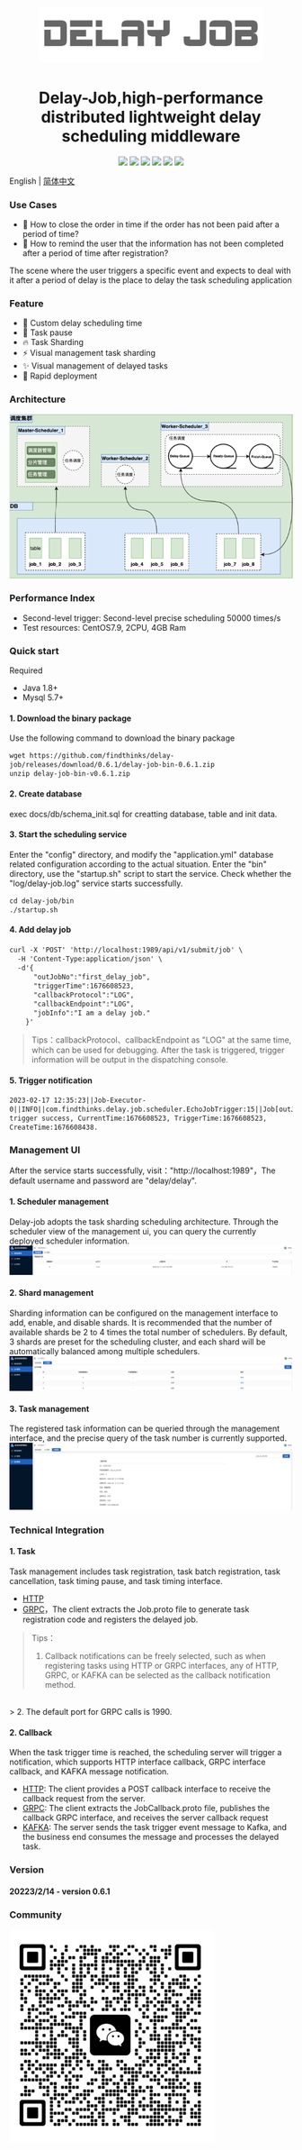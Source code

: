 <h1 align="center">
<img src="docs/other/logo.png"  width="400" />
</h1>
<h1 align="center">
    Delay-Job,high-performance distributed lightweight delay scheduling middleware
</h1>
<p align="center">
    <img src="https://img.shields.io/badge/build-passing-Green?style=float" />
    <img src="https://img.shields.io/badge/JDK-1.8+-Green?style=float&logo=openjdk" />
    <img src="https://img.shields.io/badge/Maven-3.0+-Green?style=float&logo=apachemaven" />
    <img src="https://img.shields.io/badge/Mysql-5.7+-Green?style=float&logo=mysql" />
    <img src="https://img.shields.io/badge/Docker-Support-yellow?style=float&logo=docker" />
    <img src="https://img.shields.io/badge/License-Apache%202.0-blueviolet" />
</p>

English | [简体中文](./readme.zh-CN.md)

### Use Cases
* 🐯 How to close the order in time if the order has not been paid after a period of time?
* 🦁️ How to remind the user that the information has not been completed after a period of time after registration?

The scene where the user triggers a specific event and expects to deal with it after a period of delay is the place to delay the task scheduling application

### Feature
* 🚀 Custom delay scheduling time
* 🔔 Task pause
* 🔥 Task Sharding
* ⚡ Visual management task sharding
* ✨ Visual management of delayed tasks
* 🔧 Rapid deployment

### Architecture
![img.png](docs/arch/arch_v1.0.png)
### Performance Index
* Second-level trigger: Second-level precise scheduling 50000 times/s
* Test resources: CentOS7.9, 2CPU, 4GB Ram

### Quick start
Required
* Java 1.8+
* Mysql 5.7+ 
#### 1. Download the binary package
  
Use the following command to download the binary package 
```
wget https://github.com/findthinks/delay-job/releases/download/0.6.1/delay-job-bin-0.6.1.zip
unzip delay-job-bin-v0.6.1.zip
```
#### 2. Create database
exec docs/db/schema_init.sql for creatting database, table and init data.
#### 3. Start the scheduling service
Enter the "config" directory, and modify the "application.yml" database related configuration according to the actual situation. Enter the "bin" directory, use the "startup.sh" script to start the service. Check whether the "log/delay-job.log" service starts successfully.
```
cd delay-job/bin
./startup.sh
```
#### 4. Add delay job
```
curl -X 'POST' 'http://localhost:1989/api/v1/submit/job' \
  -H 'Content-Type:application/json' \
  -d'{
      "outJobNo":"first_delay_job",
      "triggerTime":1676608523,
      "callbackProtocol":"LOG",
      "callbackEndpoint":"LOG",
      "jobInfo":"I am a delay job."
    }'
```
> Tips：callbackProtocol、callbackEndpoint as "LOG" at the same time, which can be used for debugging. After the task is triggered, trigger information will be output in the dispatching console.
#### 5. Trigger notification
```
2023-02-17 12:35:23||Job-Executor-0||INFO||com.findthinks.delay.job.scheduler.EchoJobTrigger:15||Job[outJobNo:first_delay_job] trigger success, CurrentTime:1676608523, TriggerTime:1676608523, CreateTime:1676608438.
```

### Management UI
After the service starts successfully, visit："http://localhost:1989"，The default username and password are "delay/delay".

#### 1. Scheduler management
Delay-job adopts the task sharding scheduling architecture. Through the scheduler view of the management ui, you can query the currently deployed scheduler information.
![img.png](docs/other/console_scheduler.png)
#### 2. Shard management
Sharding information can be configured on the management interface to add, enable, and disable shards. It is recommended that the number of available shards be 2 to 4 times the total number of schedulers. By default, 3 shards are preset for the scheduling cluster, and each shard will be automatically balanced among multiple schedulers.
![img.png](docs/other/console_shard.png)
#### 3. Task management
The registered task information can be queried through the management interface, and the precise query of the task number is currently supported.
![img.png](docs/other/console_job.png)

### Technical Integration

#### 1. Task
Task management includes task registration, task batch registration, task cancellation, task timing pause, and task timing interface.
* [HTTP](docs/http_job_register.md)
* [GRPC](src/main/resources/pb/Job.proto)，The client extracts the Job.proto file to generate task registration code and registers the delayed job.

> Tips：<br/>
> 1. Callback notifications can be freely selected, such as when registering tasks using HTTP or GRPC interfaces, any of HTTP, GRPC, or KAFKA can be selected as the callback notification method.
<br/>
> 2. The default port for GRPC calls is 1990.

#### 2. Callback
When the task trigger time is reached, the scheduling server will trigger a notification, which supports HTTP interface callback, GRPC interface callback, and KAFKA message notification.
* [HTTP](docs/http_job_callback.md): The client provides a POST callback interface to receive the callback request from the server.
* [GRPC](src/main/resources/pb/JobCallback.proto): The client extracts the JobCallback.proto file, publishes the callback GRPC interface, and receives the server callback request
* [KAFKA](docs/kafka_job_callback.md): The server sends the task trigger event message to Kafka, and the business end consumes the message and processes the delayed task.
### Version
#### 20223/2/14 - version 0.6.1

### Community
![img](docs/other/wechat_grp.png)
